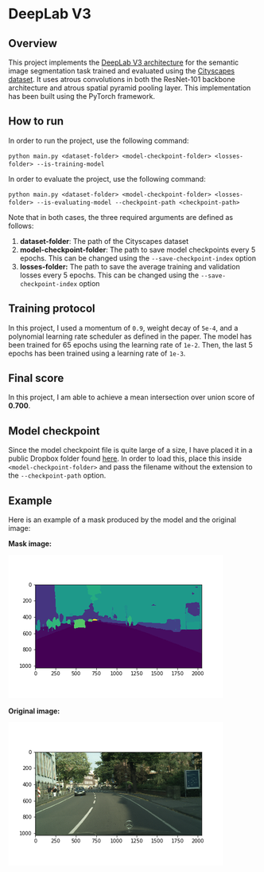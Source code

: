 # DeepLab V3

## Overview
This project implements the [DeepLab V3 architecture](https://arxiv.org/abs/1706.05587) for the semantic image segmentation task trained and evaluated using the [Cityscapes dataset](https://www.cityscapes-dataset.com/). It uses atrous convolutions in both the ResNet-101 backbone architecture and atrous spatial pyramid pooling layer. This implementation has been built using the PyTorch framework.

## How to run
In order to run the project, use the following command:

```
python main.py <dataset-folder> <model-checkpoint-folder> <losses-folder> --is-training-model
```

In order to evaluate the project, use the following command:

```
python main.py <dataset-folder> <model-checkpoint-folder> <losses-folder> --is-evaluating-model --checkpoint-path <checkpoint-path>
```

Note that in both cases, the three required arguments are defined as follows:
1) **dataset-folder**: The path of the Cityscapes dataset
2) **model-checkpoint-folder**: The path to save model checkpoints every 5 epochs. This can be changed using the `--save-checkpoint-index` option
3) **losses-folder:** The path to save the average training and validation losses every 5 epochs.  This can be changed using the `--save-checkpoint-index` option

## Training protocol
In this project, I used a momentum of `0.9`, weight decay of `5e-4`, and a polynomial learning rate scheduler as defined in the paper. The model has been trained for 65 epochs using the learning rate of `1e-2`. Then, the last 5 epochs has been trained using a learning rate of `1e-3`.

## Final score
In this project, I am able to achieve a mean intersection over union score of **0.700**.

## Model checkpoint
Since the model checkpoint file is quite large of a size, I have placed it in a public Dropbox folder found [here](https://www.dropbox.com/sh/u31sx5ahu91w9o7/AABVsUwJkpslm5QXAgk_0wOea?dl=0). In order to load this, place this inside `<model-checkpoint-folder>` and pass the filename without the extension to the `--checkpoint-path` option.

## Example
Here is an example of a mask produced by the model and the original image:

**Mask image:**

![](sample_images/mask.png)

**Original image:**

![](sample_images/original.png)
